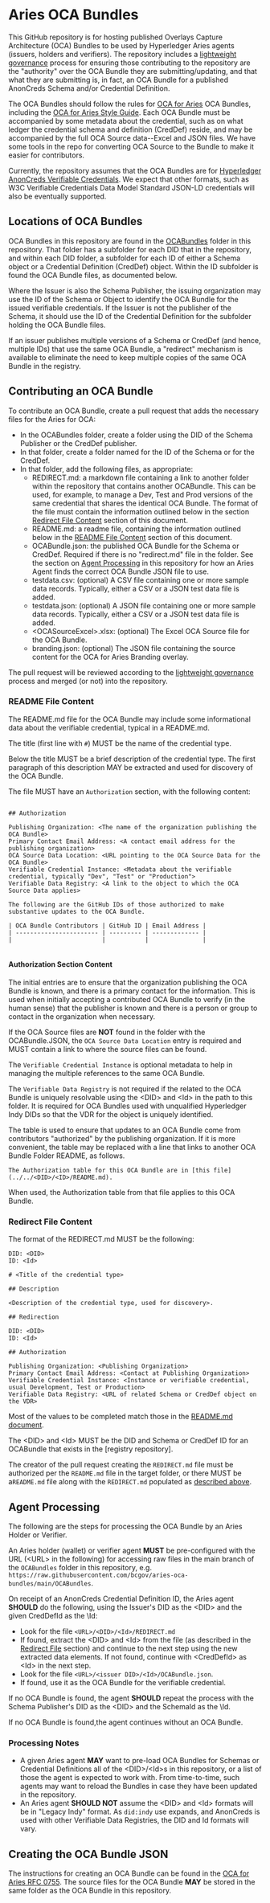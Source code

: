 # Aries OCA Bundles

This GitHub repository is for hosting published Overlays Capture Architecture
(OCA) Bundles to be used by Hyperledger Aries agents (issuers, holders and
verifiers). The repository includes a [lightweight governance](GOVERNANCE.md)
process for ensuring those contributing to the repository are the "authority"
over the OCA Bundle they are submitting/updating, and that what they are
submitting is, in fact, an OCA Bundle for a published AnonCreds Schema and/or
Credential Definition.

The OCA Bundles should follow the rules for [OCA for Aries]() OCA Bundles,
including the [OCA for Aries Style Guide](). Each OCA Bundle must be accompanied
by some metadata about the credential, such as on what ledger the credential
schema and definition (CredDef) reside, and may be accompanied by the full OCA
Source data--Excel and JSON files.  We have some tools in the repo for
converting OCA Source to the Bundle to make it easier for contributors.

Currently, the repository assumes that the OCA Bundles are for [Hyperledger
AnonCreds Verifiable Credentials](https://hyperledger.org/use/anoncreds). We
expect that other formats, such as W3C Verifiable Credentials Data Model
Standard JSON-LD credentials will also be eventually supported.

## Locations of OCA Bundles

OCA Bundles in this repository are found in the [OCABundles](./OCABundles/)
folder in this repository. That folder has a subfolder for each DID that
in the repository, and within each DID folder, a subfolder for each ID of
either a Schema object or a Credential Definition (CredDef) object. Within
the ID subfolder is found the OCA Bundle files, as documented below.

Where the Issuer is also the Schema Publisher, the issuing organization may use
the ID of the Schema or Object to identify the OCA Bundle for the issued
verifiable credentials. If the Issuer is not the publisher of the Schema, it
should use the ID of the Credential Definition for the subfolder holding the OCA
Bundle files.

If an issuer publishes multiple versions of a Schema or CredDef (and hence,
multiple IDs) that use the same OCA Bundle, a "redirect" mechanism is available
to eliminate the need to keep multiple copies of the same OCA Bundle in the
registry.

## Contributing an OCA Bundle

To contribute an OCA Bundle, create a pull request that adds the necessary files
for the Aries for OCA:

* In the OCABundles folder, create a folder using the DID of the Schema
  Publisher or the CredDef publisher.
* In that folder, create a folder named for the ID of the Schema or for the
  CredDef.
* In that folder, add the following files, as appropriate:
    * REDIRECT.md: a markdown file containing a link to another folder within the
      repository that contains another OCABundle. This can be used, for example,
      to manage a Dev, Test and Prod versions of the same credential that shares
      the identical OCA Bundle. The format of the file must contain the
      information outlined below in the section [Redirect File Content](#redirect-file-content) section of this document.
    * README.md: a readme file, containing the information outlined
      below in the [README File Content](#readme-file-content) section of this document.
    * OCABundle.json: the published OCA Bundle for the Schema or CredDef.
      Required if there is no "redirect.md" file in the folder. See the section
      on [Agent Processing](#agent-processing) in this repository for how an
      Aries Agent finds the correct OCA Bundle JSON file to use.
    * testdata.csv: (optional) A CSV file containing one or more sample data
      records. Typically, either a CSV or a JSON test data file is added.
    * testdata.json: (optional) A JSON file containing one or more sample data
      records. Typically, either a CSV or a JSON test data file is added.
    * \<OCASourceExcel>.xlsx: (optional) The Excel OCA Source file for the OCA Bundle.
    * branding.json: (optional) The JSON file containing the source content for
      the OCA for Aries Branding overlay.

The pull request will be reviewed according to the [lightweight governance](GOVERNANCE.md)
process and merged (or not) into the repository.

### README File Content

The README.md file for the OCA Bundle may include some informational data about
the verifiable credential, typical in a README.md.

The title (first line with `#`) MUST be the name of the credential type.

Below the title MUST be a brief description of the credential type. The first
paragraph of this description MAY be extracted and used for discovery of the
OCA Bundle.

The file MUST have an `Authorization` section, with the following content:

``` text

## Authorization

Publishing Organization: <The name of the organization publishing the OCA Bundle>
Primary Contact Email Address: <A contact email address for the publishing organization>
OCA Source Data Location: <URL pointing to the OCA Source Data for the OCA Bundle>
Verifiable Credential Instance: <Metadata about the verifiable credential, typically "Dev", "Test" or "Production">
Verifiable Data Registry: <A link to the object to which the OCA Source Data applies>

The following are the GitHub IDs of those authorized to make substantive updates to the OCA Bundle.

| OCA Bundle Contributors | GitHub ID | Email Address |
| ----------------------- | --------- | ------------- |
|                         |           |               |


```

#### Authorization Section Content

The initial entries are to ensure that the organization publishing the OCA
Bundle is known, and there is a primary contact for the information. This is
used when initially accepting a contributed OCA Bundle to verify (in the human
sense) that the publisher is known and there is a person or group to contact in
the organization when necessary.

If the OCA Source files are **NOT** found in the folder with the OCABundle.JSON,
the `OCA Source Data Location` entry is required and MUST contain a link to
where the source files can be found.

The `Verifiable Credential Instance` is optional metadata to help in managing
the multiple references to the same OCA Bundle.

The `Verifiable Data Registry` is not required if the related to the OCA Bundle
is uniquely resolvable using the \<DID> and \<Id> in the path to this folder. It
is required for OCA Bundles used with unqualified Hyperledger Indy DIDs so that
the VDR for the object is uniquely identified.

The table is used to ensure that updates to an OCA Bundle come from contributors
"authorized" by the publishing organization. If it is more convenient, the table
may be replaced with a line that links to another OCA Bundle Folder README, as
follows.

`The Authorization table for this OCA Bundle are in [this file](../../<DID>/<ID>/README.md).`

When used, the Authorization table from that file applies to this OCA Bundle.

### Redirect File Content

The format of the REDIRECT.md MUST be the following:

```
DID: <DID>
ID: <Id>

# <Title of the credential type>

## Description

<Description of the credential type, used for discovery>.

## Redirection

DID: <DID>
ID: <Id>

## Authorization

Publishing Organization: <Publishing Organization>
Primary Contact Email Address: <Contact at Publishing Organization>
Verifiable Credential Instance: <Instance or verifiable credential, usual Development, Test or Production>
Verifiable Data Registry: <URL of related Schema or CredDef object on the VDR>

```

Most of the values to be completed match those in the [README.md document](#contents-of-the-readmemd-file).

The \<DID> and \<Id> MUST be the DID and Schema or CredDef ID for an
OCABundle that exists in the [registry repository].

The creator of the pull request creating the `REDIRECT.md` file must be
authorized per the `README.md` file in the target folder, or there
MUST be a`README.md` file along with the `REDIRECT.md` populated
as [described above](#contents-of-the-readmemd-file).

## Agent Processing

The following are the steps for processing the OCA Bundle by an Aries Holder or Verifier.

An Aries holder (wallet) or verifier agent **MUST** be pre-configured with the URL (\<URL> in the following) for accessing raw files in the
main branch of the `OCABundles` folder in this repository, e.g. `https://raw.githubusercontent.com/bcgov/aries-oca-bundles/main/OCABundles`.

On receipt of an AnonCreds Credential Definition ID, the Aries agent **SHOULD** do the following, using the Issuer's DID as the \<DID> and the given CredDefId as the \Id:

* Look for the file `<URL>/<DID>/<Id>/REDIRECT.md`
* If found, extract the \<DID> and \<Id> from the file (as described in the [Redirect File](#redirect-file) section) and continue to the next step using the new extracted data elements. If not found, continue with \<CredDefId> as \<Id> in the next step.
* Look for the file `<URL>/<issuer DID>/<Id>/OCABundle.json`.
* If found, use it as the OCA Bundle for the verifiable credential.

If no OCA Bundle is found, the agent **SHOULD** repeat the process with the Schema Publisher's DID as the \<DID> and the SchemaId as the \Id.

If no OCA Bundle is found,the agent continues without an OCA Bundle.

### Processing Notes

* A given Aries agent **MAY** want to pre-load OCA Bundles for Schemas or
Credential Definitions all of the \<DID>/\<Id>s in this repository, or a list of
those the agent is expected to work with. From time-to-time, such agents may
want to reload the Bundles in case they have been updated in the repository.
* An Aries agent **SHOULD NOT** assume the \<DID> and \<Id> formats will be in
"Legacy Indy" format. As `did:indy` use expands, and AnonCreds is used with
other Verifiable Data Registries, the DID and Id formats will vary.

## Creating the OCA Bundle JSON

The instructions for creating an OCA Bundle can be found in the [OCA for Aries
RFC 0755]. The source files for the OCA Bundle **MAY** be stored in the same folder
as the OCA Bundle in this repository.

[OCA for Aries RFC 0755]: https://github.com/swcurran/aries-rfcs/tree/oca4aries/features/0755-oca-for-aries#oca-issuer-tools
